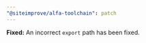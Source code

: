 ```yaml
---
"@siteimprove/alfa-toolchain": patch
---
```


**Fixed:** An incorrect `export` path has been fixed.
